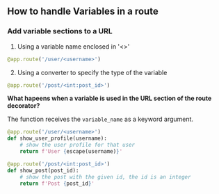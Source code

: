 ## How to handle Variables in a route

### Add variable sections to a URL
1. Using a variable name enclosed in '<>'
```py
@app.route('/user/<username>')
```
2. Using a converter to specify the type of the variable
```py
@app.route('/post/<int:post_id>')
```

**What hapeens when a variable is used in the URL section of the route decorator?**

The function receives the `variable_name` as a keyword argument.
```py
@app.route('/user/<username>')
def show_user_profile(username):
    # show the user profile for that user
    return f'User {escape(username)}'
```
```py
@app.route('/post/<int:post_id>')
def show_post(post_id):
    # show the post with the given id, the id is an integer
    return f'Post {post_id}'
```
